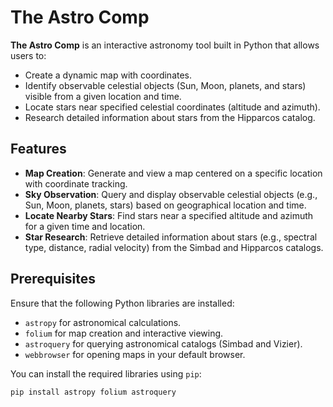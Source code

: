 # The Astro Comp

**The Astro Comp** is an interactive astronomy tool built in Python that allows users to:

- Create a dynamic map with coordinates.
- Identify observable celestial objects (Sun, Moon, planets, and stars) visible from a given location and time.
- Locate stars near specified celestial coordinates (altitude and azimuth).
- Research detailed information about stars from the Hipparcos catalog.

## Features

- **Map Creation**: Generate and view a map centered on a specific location with coordinate tracking.
- **Sky Observation**: Query and display observable celestial objects (e.g., Sun, Moon, planets, stars) based on geographical location and time.
- **Locate Nearby Stars**: Find stars near a specified altitude and azimuth for a given time and location.
- **Star Research**: Retrieve detailed information about stars (e.g., spectral type, distance, radial velocity) from the Simbad and Hipparcos catalogs.

## Prerequisites

Ensure that the following Python libraries are installed:

- `astropy` for astronomical calculations.
- `folium` for map creation and interactive viewing.
- `astroquery` for querying astronomical catalogs (Simbad and Vizier).
- `webbrowser` for opening maps in your default browser.

You can install the required libraries using `pip`:

```bash
pip install astropy folium astroquery


